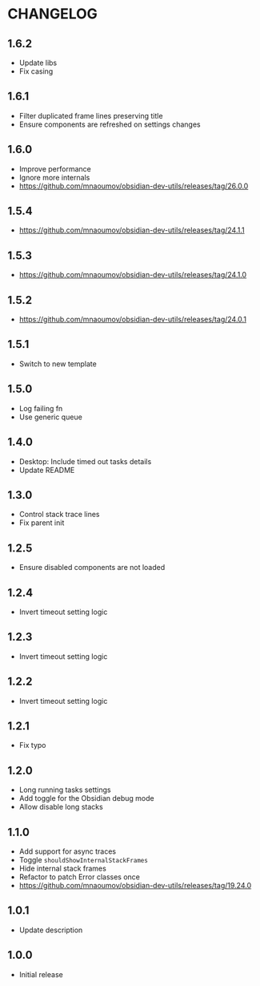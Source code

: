 # CHANGELOG

## 1.6.2

- Update libs
- Fix casing

## 1.6.1

- Filter duplicated frame lines preserving title
- Ensure components are refreshed on settings changes

## 1.6.0

- Improve performance
- Ignore more internals
- https://github.com/mnaoumov/obsidian-dev-utils/releases/tag/26.0.0

## 1.5.4

- https://github.com/mnaoumov/obsidian-dev-utils/releases/tag/24.1.1

## 1.5.3

- https://github.com/mnaoumov/obsidian-dev-utils/releases/tag/24.1.0

## 1.5.2

- https://github.com/mnaoumov/obsidian-dev-utils/releases/tag/24.0.1

## 1.5.1

- Switch to new template

## 1.5.0

- Log failing fn
- Use generic queue

## 1.4.0

- Desktop: Include timed out tasks details
- Update README

## 1.3.0

- Control stack trace lines
- Fix parent init

## 1.2.5

- Ensure disabled components are not loaded

## 1.2.4

- Invert timeout setting logic

## 1.2.3

- Invert timeout setting logic

## 1.2.2

- Invert timeout setting logic

## 1.2.1

- Fix typo

## 1.2.0

- Long running tasks settings
- Add toggle for the Obsidian debug mode
- Allow disable long stacks

## 1.1.0

- Add support for async traces
- Toggle `shouldShowInternalStackFrames`
- Hide internal stack frames
- Refactor to patch Error classes once
- https://github.com/mnaoumov/obsidian-dev-utils/releases/tag/19.24.0

## 1.0.1

- Update description

## 1.0.0

- Initial release
